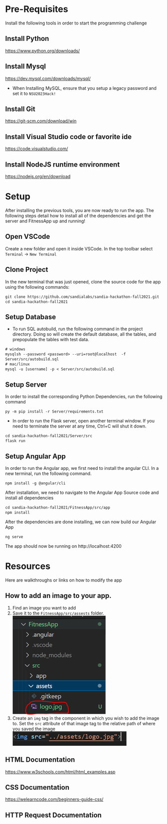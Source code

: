 # Pre-Requisites
Install the following tools in order to start the programming challenge

## Install Python 
https://www.python.org/downloads/

## Install Mysql
https://dev.mysql.com/downloads/mysql/

- When Installing MySQL, ensure that you setup a legacy password and set it to `NSU2023Hack!`

## Install Git 
https://git-scm.com/download/win

## Install Visual Studio code or favorite ide
https://code.visualstudio.com/

## Install NodeJS runtime environment
https://nodejs.org/en/download

# Setup
After installing the previous tools, you are now ready to run the app. The following steps detail how to install all of the dependencies and get the server and FitnessApp up and running!

## Open VSCode
Create a new folder and open it inside VSCode. In the top toolbar select `Terminal` -> `New Terminal`

## Clone Project
In the new terminal that was just opened, clone the source code for the app using the following commands:
```
git clone https://github.com/sandialabs/sandia-hackathon-fall2021.git
cd sandia-hackathon-fall2021
```
## Setup Database
- To run SQL autobuild, run the following command in the project directory. Doing so will create the default database, all the tables, and prepopulate the tables with test data.
```
# windows
mysqlsh --password <password> --uri=root@localhost  -f Server/src/autobuild.sql
# mac/linux
mysql -u [username] -p < Server/src/autobuild.sql
```

## Setup Server
In order to install the corresponding Python Dependencies, run the following command
```
py -m pip install -r Server/requirements.txt
```
- In order to run the Flask server, open another terminal window. If you need to terminate the server at any time, Ctrl+C will shut it down. 
```
cd sandia-hackathon-fall2021/Server/src
flask run
```

## Setup Angular App
In order to run the Angular app, we first need to install the angular CLI. In a new terminal, run the following command.

```
npm install -g @angular/cli
```

After installation, we need to navigate to the Angular App Source code and install all dependencies
```
cd sandia-hackathon-fall2021/FitnessApp/src/app
npm install
```
After the dependencies are done installing, we can now build our Angular App
```
ng serve
```
The app should now be running on http://localhost:4200

# Resources
Here are walkthroughs or links on how to modify the app
## How to add an image to your app.
1. Find an image you want to add
2. Save it to the `FitnessApp/src/assests` folder. ![Screenshot](https://github.com/sandialabs/sandia-hackathon-fall2021/blob/master/resources/image2.PNG)
3. Create an `img` tag in the component in which you wish to add the image to. Set the `src` attribute of that image tag to the relative path of where you saved the image ![Screenshot](https://github.com/sandialabs/sandia-hackathon-fall2021/blob/master/resources/image1.PNG)

## HTML Documentation
https://www.w3schools.com/html/html_examples.asp
## CSS Documentation
https://welearncode.com/beginners-guide-css/
## HTTP Request Documentation
